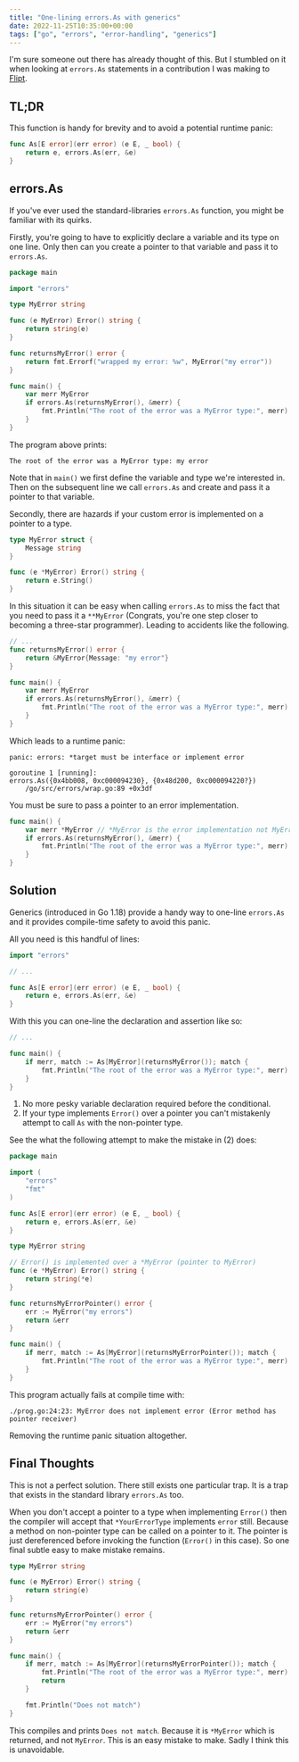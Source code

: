 ```yaml
---
title: "One-lining errors.As with generics"
date: 2022-11-25T10:35:00+00:00
tags: ["go", "errors", "error-handling", "generics"]
---
```


I'm sure someone out there has already thought of this. But I stumbled on it when looking at `errors.As` statements in a contribution I was making to [Flipt](https://github.com/flipt-io/flipt).

## TL;DR

This function is handy for brevity and to avoid a potential runtime panic:

```go
func As[E error](err error) (e E, _ bool) {
    return e, errors.As(err, &e)
}
```

## errors.As

If you've ever used the standard-libraries `errors.As` function, you might be familiar with its quirks.

Firstly, you're going to have to explicitly declare a variable and its type on one line.
Only then can you create a pointer to that variable and pass it to `errors.As`.

```go
package main

import "errors"

type MyError string

func (e MyError) Error() string {
    return string(e)
}

func returnsMyError() error {
    return fmt.Errorf("wrapped my error: %w", MyError("my error"))
}

func main() {
    var merr MyError
    if errors.As(returnsMyError(), &merr) {
        fmt.Println("The root of the error was a MyError type:", merr)
    } 
}
```

The program above prints:

```text
The root of the error was a MyError type: my error
```

Note that in `main()` we first define the variable and type we're interested in.
Then on the subsequent line we call `errors.As` and create and pass it a pointer to that variable.

Secondly, there are hazards if your custom error is implemented on a pointer to a type.

```go
type MyError struct {
    Message string
}

func (e *MyError) Error() string {
    return e.String()
}
```

In this situation it can be easy when calling `errors.As` to miss the fact that you need to pass it a `**MyError` (Congrats, you're one step closer to becoming a three-star programmer).
Leading to accidents like the following.

```go
// ...
func returnsMyError() error {
    return &MyError{Message: "my error"}
}

func main() {
    var merr MyError
    if errors.As(returnsMyError(), &merr) {
        fmt.Println("The root of the error was a MyError type:", merr)
    } 
}
```

Which leads to a runtime panic:

```text
panic: errors: *target must be interface or implement error

goroutine 1 [running]:
errors.As({0x4bb008, 0xc000094230}, {0x48d200, 0xc000094220?})
	/go/src/errors/wrap.go:89 +0x3df
```

You must be sure to pass a pointer to an error implementation.

```go
func main() {
    var merr *MyError // *MyError is the error implementation not MyError
    if errors.As(returnsMyError(), &merr) {
        fmt.Println("The root of the error was a MyError type:", merr)
    } 
}
```

## Solution

Generics (introduced in Go 1.18) provide a handy way to one-line `errors.As` and it provides compile-time safety to avoid this panic.

All you need is this handful of lines:

```go
import "errors"

// ...

func As[E error](err error) (e E, _ bool) {
    return e, errors.As(err, &e)
}
```

With this you can one-line the declaration and assertion like so:

```go
// ...

func main() {
	if merr, match := As[MyError](returnsMyError()); match {
		fmt.Println("The root of the error was a MyError type:", merr)
	}
}
```

1. No more pesky variable declaration required before the conditional.
2. If your type implements `Error()` over a pointer you can't mistakenly attempt to call `As` with the non-pointer type.

See the what the following attempt to make the mistake in (2) does:

```go
package main

import (
	"errors"
	"fmt"
)

func As[E error](err error) (e E, _ bool) {
	return e, errors.As(err, &e)
}

type MyError string

// Error() is implemented over a *MyError (pointer to MyError)
func (e *MyError) Error() string {
	return string(*e)
}

func returnsMyErrorPointer() error {
	err := MyError("my errors")
	return &err
}

func main() {
	if merr, match := As[MyError](returnsMyErrorPointer()); match {
		fmt.Println("The root of the error was a MyError type:", merr)
	}
}
```

This program actually fails at compile time with:

```text
./prog.go:24:23: MyError does not implement error (Error method has pointer receiver)
```

Removing the runtime panic situation altogether.

## Final Thoughts

This is not a perfect solution. There still exists one particular trap.
It is a trap that exists in the standard library `errors.As` too.

When you don't accept a pointer to a type when implementing `Error()` then the compiler will accept that `*YourErrorType` implements `error` still.
Because a method on non-pointer type can be called on a pointer to it.
The pointer is just dereferenced before invoking the function (`Error()` in this case).
So one final subtle easy to make mistake remains.

```go
type MyError string

func (e MyError) Error() string {
    return string(e)
}

func returnsMyErrorPointer() error {
    err := MyError("my errors")
    return &err
}

func main() {
	if merr, match := As[MyError](returnsMyErrorPointer()); match {
		fmt.Println("The root of the error was a MyError type:", merr)
        return
	}

    fmt.Println("Does not match")
}
```

This compiles and prints `Does not match`. Because it is `*MyError` which is returned, and not `MyError`. This is an easy mistake to make. Sadly I think this is unavoidable.
